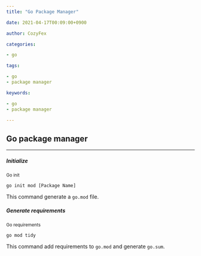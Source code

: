 ```yaml
---
title: "Go Package Manager"

date: 2021-04-17T00:09:00+0900

author: CozyFex

categories:

- go

tags:

- go
- package manager

keywords:

- go
- package manager

---
```

## Go package manager
----

##### Initialize

<sub>Go init</sub>

```shell
go init mod [Package Name]
```

This command generate a `go.mod` file.

##### Generate requirements

<sub>Go requirements</sub>

```shell
go mod tidy
```

This command add requirements to `go.mod` and generate `go.sum`.



